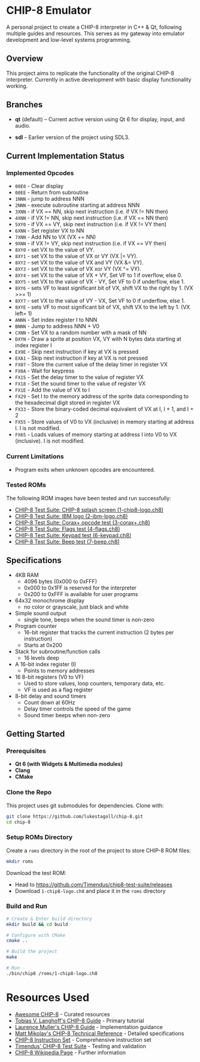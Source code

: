# CHIP-8 Emulator

A personal project to create a CHIP-8 interpreter in C++ & Qt, following multiple guides and resources. This serves as my gateway into emulator development and low-level systems programming.

## Overview

This project aims to replicate the functionality of the original CHIP-8 interpreter. Currently in active development with basic display functionality working.

## Branches
- **qt** (default) – Current active version using Qt 6 for display, input, and audio.

- **sdl** – Earlier version of the project using SDL3.

## Current Implementation Status
### Implemented Opcodes
- `00E0` - Clear display
- `00EE` - Return from subroutine
- `1NNN` - jump to address NNN
- `2NNN` - execute subroutine starting at address NNN
- `3XNN` - if VX == NN, skip next instruction (i.e. if VX != NN then)
- `4XNN` - if VX != NN, skip next instruction (i.e. if VX == NN then)
- `5XY0` - if VX == VY, skip next instruction (i.e. if VX != VY then)
- `6XNN` - Set register VX to NN
- `7XNN` - Add NN to VX (VX += NN)
- `9XNN` - if VX != VY, skip next instruction (i.e. if VX == VY then)
- `8XY0` - set VX to the value of VY.
- `8XY1` - set VX to the value of VX or VY (VX |= VY).
- `8XY2` - set VX to the value of VX and VY (VX &= VY).
- `8XY3` - set VX to the value of VX xor VY (VX ^= VY).
- `8XY4` - set VX to the value of VX + VY, Set VF to 1 if overflow, else 0. 
- `8XY5` - set VX to the value of VX - VY, Set VF to 0 if underflow, else 1. 
- `8XY6` - sets VF to least significant bit of VX, shift VX to the right by 1. (VX >>= 1)
- `8XY7` - set VX to the value of VY - VX, Set VF to 0 if underflow, else 1. 
- `8XYE` - sets VF to most significant bit of VX, shift VX to the left by 1. (VX left= 1)
- `ANNN` - Set index register I to NNN
- `BNNN` - Jump to address NNN + V0
- `CXNN` - Set VX to a random number with a mask of NN
- `DXYN` - Draw a sprite at position VX, VY with N bytes data starting at index register I
- `EX9E` - Skip next instruction if key at VX is pressed
- `EXA1` - Skip next instruction if key at VX is not pressed
- `FX07` - Store the current value of the delay timer in register VX
- `FX0A` - Wait for keypress
- `FX15` - Set the delay timer to the value of register VX
- `FX18` - Set the sound timer to the value of register VX
- `FX1E` - Add the value of VX to I
- `FX29` - Set I to the memory address of the sprite data corresponding to the hexadecimal digit stored in register VX
- `FX33` - Store the binary-coded decimal equivalent of VX at I, I + 1, and I + 2
- `FX55` - Store values of V0 to VX (inclusive) in memory starting at address I. I is not modified.
- `FX65` - Loads values of memory starting at address I into V0 to VX (inclusive). I is not modified.

### Current Limitations
- Program exits when unknown opcodes are encountered.

### Tested ROMs

The following ROM images have been tested and run successfully:
- [CHIP-8 Test Suite: CHIP-8 splash screen (1-chip8-logo.ch8)](https://github.com/Timendus/chip8-test-suite#chip-8-splash-screen)
- [CHIP-8 Test Suite: IBM logo (2-ibm-logo.ch8)](https://github.com/Timendus/chip8-test-suite#ibm-logo)
- [CHIP-8 Test Suite: Corax+ opcode test (3-corax+.ch8)](https://github.com/Timendus/chip8-test-suite#corax-opcode-test)
- [CHIP-8 Test Suite: Flags test (4-flags.ch8)](https://github.com/Timendus/chip8-test-suite#flags-test)
- [CHIP-8 Test Suite: Keypad test (6-keypad.ch8)](https://github.com/Timendus/chip8-test-suite#keypad-test)
- [CHIP-8 Test Suite: Beep test (7-beep.ch8)](https://github.com/Timendus/chip8-test-suite#beep-test)

## Specifications

- 4KB RAM
  - 4096 bytes (0x000 to 0xFFF)
  - 0x000 to 0x1FF is reserved for the interpreter
  - 0x200 to 0xFFF is available for user programs
- 64x32 monochrome display
  - no color or grayscale, just black and white
- Simple sound output
  - single tone, beeps when the sound timer is non-zero
- Program counter
  - 16-bit register that tracks the current instruction (2 bytes per instruction)
  - Starts at 0x200
- Stack for subroutine/function calls
  - 16 levels deep
- A 16-bit index register (I)
  - Points to memory addresses
- 16 8-bit registers (V0 to VF)
  - Used to store values, loop counters, temporary data, etc.
  - VF is used as a flag register
- 8-bit delay and sound timers 
  - Count down at 60Hz
  - Delay timer controls the speed of the game
  - Sound timer beeps when non-zero


## Getting Started
### Prerequisites
- **Qt 6 (with Widgets & Multimedia modules)**
- **Clang**
- **CMake**

### Clone the Repo
This project uses git submodules for dependencies. Clone with:
```bash
git clone https://github.com/lukestagoll/chip-8.git
cd chip-8
```

### Setup ROMs Directory
Create a `roms` directory in the root of the project to store CHIP-8 ROM files:

```bash
mkdir roms
```

Download the test ROM:
- Head to https://github.com/Timendus/chip8-test-suite/releases
- Download `1-chip8-logo.ch8` and place it in the `roms` directory

### Build and Run
```bash
# Create & Enter build directory
mkdir build && cd build

# Configure with CMake
cmake ..

# Build the project
make

# Run
./bin/chip8 /roms/1-chip8-logo.ch8
```

# Resources Used
- [Awesome CHIP-8](https://github.com/tobiasvl/awesome-chip-8) - Curated resources
- [Tobias V. Langhoff's CHIP-8 Guide](https://tobiasvl.github.io/blog/write-a-chip-8-emulator/) - Primary tutorial
- [Laurence Muller's CHIP-8 Guide](https://multigesture.net/articles/how-to-write-an-emulator-chip-8-interpreter/) - Implementation guidance
- [Matt Mikolay's CHIP-8 Technical Reference](https://github.com/mattmikolay/chip-8/wiki/CHIP%E2%80%908-Technical-Reference) - Detailed specifications
- [CHIP-8 Instruction Set](https://johnearnest.github.io/Octo/docs/chip8ref.pdf) - Comprehensive instruction set
- [Timendus' CHIP-8 Test Suite](https://github.com/Timendus/chip8-test-suite) - Testing and validation
- [CHIP-8 Wikipedia Page](https://en.wikipedia.org/wiki/CHIP-8) - Further information
